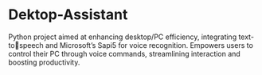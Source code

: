 # Dektop-Assistant
Python project aimed at enhancing desktop/PC efficiency, integrating text-tospeech and Microsoft’s Sapi5 for voice recognition. Empowers users to control their PC through voice commands,
streamlining interaction and boosting productivity.
